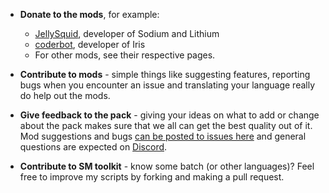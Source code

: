* **Donate to the mods**, for example:
  * [JellySquid](https://jellysquid.me/donate), developer of Sodium and Lithium
  * [coderbot](https://www.patreon.com/coderbot), developer of Iris
  * For other mods, see their respective pages.

* **Contribute to mods** - simple things like suggesting features, reporting bugs when you encounter an issue and translating your language really do help out the mods.

* **Give feedback to the pack** - giving your ideas on what to add or change about the pack makes sure that we all can get the best quality out of it. Mod suggestions and bugs [can be posted to issues here](https://github.com/srnyx/modpack/issues) and general questions are expected on [Discord](https://srnyx.xyz/discord).

* **Contribute to SM toolkit** - know some batch (or other languages)? Feel free to improve my scripts by forking and making a pull request.
